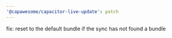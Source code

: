 ```yaml
---
'@capawesome/capacitor-live-update': patch
---
```


fix: reset to the default bundle if the sync has not found a bundle
